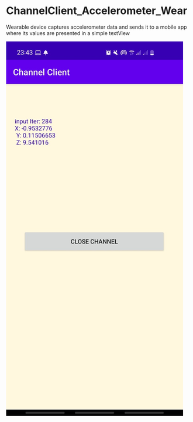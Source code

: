 # ChannelClient_Accelerometer_Wear
Wearable device captures accelerometer data and sends it to a mobile app where its values are presented in a simple textView

![](https://github.com/Sischinger/ChannelClient_Accelerometer_Wear/blob/main/Screenshot.jpeg)
